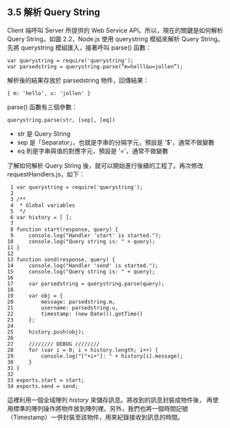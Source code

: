 ## 3.5 解析 Query String

Client 端呼叫 Server 所提供的 Web Service API。所以，現在的關鍵是如何解析 Query String。如圖 2.2，Node.js 使用 querystring 模組來解析 Query String。先將 querystring 模組匯入，接著呼叫 parse() 函數：

~~~~~~~~
var querystring = require('querystring'); 
var parsedstring = querystring.parse(“m=helll&u=jollen”); 
~~~~~~~~

解析後的結果存放於 parsedstring 物件，回傳結果：

~~~~~~~~
{ m: 'hello', u: 'jollen' } 
~~~~~~~~

parse() 函數有三個參數：

~~~~~~~~
querystring.parse(str, [sep], [eq])
~~~~~~~~

- str 是 Query String
- sep 是「Separator」，也就是字串的分隔字元，預設是 '$'，通常不做變數
- eq 則是字串與值的對應字元，預設是 '='，通常不做變數

了解如何解析 Query String 後，就可以開始進行後續的工程了。再次修改 requestHandlers.js，如下：

~~~~~~~~
 1 var querystring = require('querystring'); 
 2 
 3 /**
 4  * Global variables
 5  */
 6 var history = [ ];
 7 
 8 function start(response, query) {
 9     console.log("Handler 'start' is started.");
10     console.log("Query string is: " + query);
11 }
12 
13 function send(response, query) {
14     console.log("Handler 'send' is started.");
15     console.log("Query string is: " + query);
16 
17     var parsedstring = querystring.parse(query); 
18 
19     var obj = {
20         message: parsedstring.m,
21         username: parsedstring.u,
22         timestamp: (new Date()).getTime()
23     };
24 
25     history.push(obj);
26 
27     //////// DEBUG ////////
28     for (var i = 0; i < history.length; i++) {
29         console.log("["+i+"]: " + history[i].message);
30     }
31 }
32 
33 exports.start = start;
34 exports.send = send;
~~~~~~~~

這裡利用一個全域陣列 *history* 來儲存訊息。將收到的訊息封裝成物件後， 再使用標準的陣列操作將物件放到陣列裡。另外，我們也將一個時間記號（Timestamp）一併封裝至該物件，用來紀錄接收到訊息的時間。
